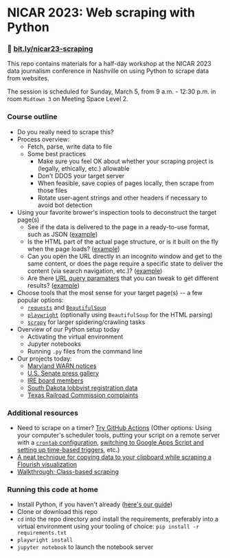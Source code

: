# NICAR 2023: Web scraping with Python

### 🔗 [bit.ly/nicar23-scraping](https://bit.ly/nicar23-scraping)

This repo contains materials for a half-day workshop at the NICAR 2023 data journalism conference in Nashville on using Python to scrape data from websites.

The session is scheduled for Sunday, March 5, from 9 a.m. - 12:30 p.m. in room `Midtown 3` on Meeting Space Level 2.

### Course outline
- Do you really need to scrape this?
- Process overview:
    - Fetch, parse, write data to file
    - Some best practices
        - Make sure you feel OK about whether your scraping project is (legally, ethically, etc.) allowable
        - Don't DDOS your target server
        - When feasible, save copies of pages locally, then scrape from those files
        - Rotate user-agent strings and other headers if necessary to avoid bot detection
- Using your favorite brower's inspection tools to deconstruct the target page(s)
    - See if the data is delivered to the page in a ready-to-use format, such as JSON ([example](https://sdlegislature.gov/Session/Archived))
    - Is the HTML part of the actual page structure, or is it built on the fly when the page loads? ([example](https://rrctx.force.com/s/complaints))
    - Can you open the URL directly in an incognito window and get to the same content, or does the page require a specific state to deliver the content (via search navigation, etc.)? ([example](https://rrctx.force.com/s/ietrs-complaint/a0ct0000000mOmhAAE/complaint0000000008))
    - Are there [URL query paramaters](https://en.wikipedia.org/wiki/Query_string) that you can tweak to get different results? ([example](https://www.worksafe.qld.gov.au/news-and-events/alerts))
- Choose tools that the most sense for your target page(s) -- a few popular options:
    - [`requests`](https://requests.readthedocs.io/en/latest/) and [`BeautifulSoup`](https://www.crummy.com/software/BeautifulSoup/bs4/doc/)
    - [`playwright`](https://playwright.dev/python) (optionally using `BeautifulSoup` for the HTML parsing)
    - [`scrapy`](https://scrapy.org/) for larger spidering/crawling tasks
- Overview of our Python setup today
    - Activating the virtual environment
    - Jupyter notebooks
    - Running `.py` files from the command line
- Our projects today:
    - [Maryland WARN notices](md-warn-notices)
    - [U.S. Senate press gallery](us-senate-press-gallery)
    - [IRE board members](ire-board)
    - [South Dakota lobbyist registration data](sd-lobbyists)
    - [Texas Railroad Commission complaints](tx-railroad-commission)

### Additional resources
- Need to scrape on a timer? [Try GitHub Actions](https://palewi.re/docs/first-github-scraper) (Other options: Using your computer's scheduler tools, putting your script on a remote server with a [`crontab` configuration](https://en.wikipedia.org/wiki/Cron), [switching to Google Apps Script and setting up time-based triggers](https://developers.google.com/apps-script/guides/triggers), etc.)
- [A neat technique for copying data to your clipboard while scraping a Flourish visualization](https://til.simonwillison.net/shot-scraper/scraping-flourish)
- [Walkthrough: Class-based scraping](https://blog.apps.npr.org/2016/06/17/scraping-tips.html)


### Running this code at home
- Install Python, if you haven't already ([here's our guide](https://docs.google.com/document/d/1cYmpfZEZ8r-09Q6Go917cKVcQk_d0P61gm0q8DAdIdg/edit))
- Clone or download this repo
- `cd` into the repo directory and install the requirements, preferably into a virtual environment using your tooling of choice: `pip install -r requirements.txt`
- `playwright install`
- `jupyter notebook` to launch the notebook server
